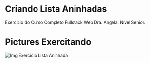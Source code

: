 # Criando Lista Aninhadas


Exercicio do Curso Completo Fullstack Web Dra. Angela. Nível Senior.

# Pictures Exercitando

<img src="URL_da_Imagem" alt="Img Exercicio Lista Aninhada">

